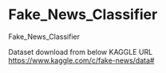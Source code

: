 # Fake_News_Classifier
Fake_News_Classifier

Dataset download from below KAGGLE URL
https://www.kaggle.com/c/fake-news/data#
